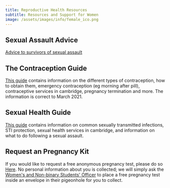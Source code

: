 ```yaml
---
title: Reproductive Health Resources
subtitle: Resources and Support for Women
image: /assets/images/info/female_ico.png
---
```

## Sexual Assault Advice

[Advice to survivors of sexual assault](https://drive.google.com/file/d/1Ony9cLpXiHj2sWSs_Jah3sR6caFgBDYJ/view?usp=sharing)

## The Contraception Guide

[This guide](https://drive.google.com/file/d/1a1z506uL9emqghU75poXt4ziiUxi5-WF/view?usp=sharing) contains information on the different types of contraception, how to obtain them, emergency contraception (eg morning after pill), contraceptive services in cambridge, pregnancy termination and more. The information is correct to March 2021.

## Sexual Health Guide

[This guide](https://drive.google.com/file/d/1Owbfykxxot4mWRi_z7u98Od0MQfx7pUE/view?usp=sharing) contains information on common sexually transmitted infections, STI protection, sexual health services in cambridge, and information on what to do following a sexual assault.

## Request an Pregnancy Kit

If you would like to request a free anonymous pregnancy test, please do so [Here](/welfare/pregnancy_kit/). No personal information about you is collected; we will simply ask the [Women's and Non-binary Students' Officer](/exec/womens_officer) to place a free pregnancy test inside an envelope in their pigeonhole for you to collect.
